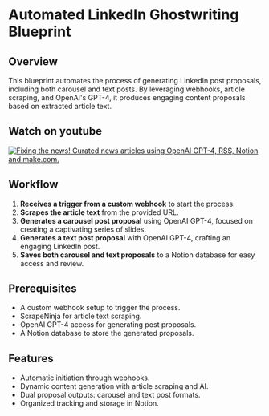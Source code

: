 # Automated LinkedIn Ghostwriting Blueprint

## Overview
This blueprint automates the process of generating LinkedIn post proposals, including both carousel and text posts. By leveraging webhooks, article scraping, and OpenAI's GPT-4, it produces engaging content proposals based on extracted article text.

## Watch on youtube
[![Fixing the news! Curated news articles using OpenAI GPT-4, RSS, Notion and make.com.](http://img.youtube.com/vi/jfASh-S-09o/0.jpg)](https://youtu.be/jfASh-S-09o "Video Title")

## Workflow
1. **Receives a trigger from a custom webhook** to start the process.
2. **Scrapes the article text** from the provided URL.
3. **Generates a carousel post proposal** using OpenAI GPT-4, focused on creating a captivating series of slides.
4. **Generates a text post proposal** with OpenAI GPT-4, crafting an engaging LinkedIn post.
5. **Saves both carousel and text proposals** to a Notion database for easy access and review.

## Prerequisites
- A custom webhook setup to trigger the process.
- ScrapeNinja for article text scraping.
- OpenAI GPT-4 access for generating post proposals.
- A Notion database to store the generated proposals.

## Features
- Automatic initiation through webhooks.
- Dynamic content generation with article scraping and AI.
- Dual proposal outputs: carousel and text post formats.
- Organized tracking and storage in Notion.




